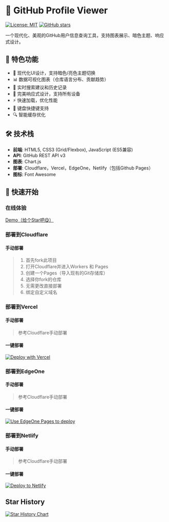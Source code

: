 # 🌟 GitHub Profile Viewer

[![License: MIT](https://img.shields.io/badge/License-MIT-yellow.svg)](https://opensource.org/licenses/MIT)
[![GitHub stars](https://img.shields.io/github/stars/YunZe-Official/Github-Profile-Viewer)](https://github.com/YunZe-Official/Github-Profile-Viewer/stargazers)

一个现代化、美观的GitHub用户信息查询工具，支持图表展示、暗色主题、响应式设计。

## 🎨 特色功能

- 🌈 现代化UI设计，支持暗色/亮色主题切换
- 📊 数据可视化图表（仓库语言分布、贡献趋势）
- 🚀 实时搜索建议和历史记录
- 📱 完美响应式设计，支持所有设备
- ⚡️ 快速加载，优化性能
- 🎯 键盘快捷键支持
- 🔍 智能缓存优化

## 🛠️ 技术栈

- **前端**: HTML5, CSS3 (Grid/Flexbox), JavaScript (ES5兼容)
- **API**: GitHub REST API v3
- **图表**: Chart.js
- **部署**: Cloudflare，Vercel，EdgeOne，Netlify（包括Github Pages）
- **图标**: Font Awesome

## 🚀 快速开始

### 在线体验
[Demo（给个Star吧😋）](https://demo-github-profile-viewer.netlify.app)

### 部署到Cloudflare
#### 手动部署
> 1. 首先fork此项目
> 2. 打开Cloudflare并进入Workers 和 Pages
> 3. 创建一个Pages（导入现有的Git存储库）
> 4. 选择你fork的仓库
> 5. 无需更改直接部署
> 6. 绑定自定义域名

### 部署到Vercel
#### 手动部署
> 参考Cloudflare手动部署
#### 一键部署
[![Deploy with Vercel](https://vercel.com/button)](https://vercel.com/new/iamhutao-projects/clone?repository-url=https://github.com/YunZe-Official/Github-Profile-Viewer)

### 部署到EdgeOne
#### 手动部署
> 参考Cloudflare手动部署
#### 一键部署
[![Use EdgeOne Pages to deploy](https://cdnstatic.tencentcs.com/edgeone/pages/deploy.svg)](https://edgeone.ai/pages/new?repository-url=https://github.com/YunZe-Official/Github-Profile-Viewer)  

### 部署到Netlify
#### 手动部署
> 参考Cloudflare手动部署
#### 一键部署
[![Deploy to Netlify](https://www.netlify.com/img/deploy/button.svg)](https://app.netlify.com/start/deploy?repository=https://github.com/YunZe-Official/Github-Profile-Viewer)

## Star History

[![Star History Chart](https://api.star-history.com/svg?repos=YunZe-Official/Github-Profile-Viewer&type=Date)](https://www.star-history.com/#YunZe-Official/Github-Profile-Viewer&Date)
